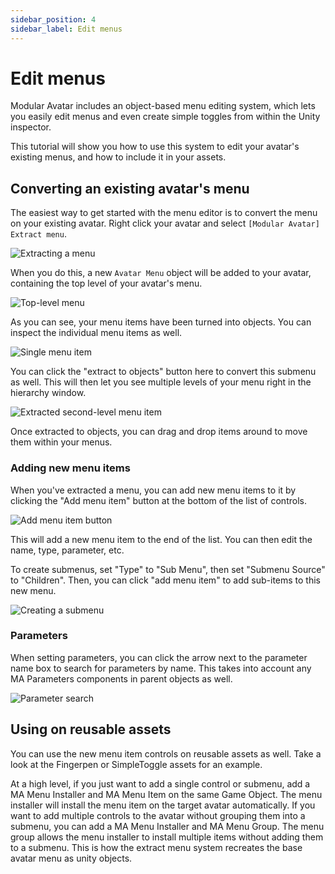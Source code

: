 ```yaml
---
sidebar_position: 4
sidebar_label: Edit menus
---
```


# Edit menus

Modular Avatar includes an object-based menu editing system, which lets you easily edit menus and even create simple toggles from within the Unity inspector.

This tutorial will show you how to use this system to edit your avatar's existing menus, and how to include it in your assets.

## Converting an existing avatar's menu

The easiest way to get started with the menu editor is to convert the menu on your existing avatar. Right click your avatar and select `[Modular Avatar] Extract menu`.

![Extracting a menu](extract-menu.png)

When you do this, a new `Avatar Menu` object will be added to your avatar, containing the top level of your avatar's menu.

![Top-level menu](menu-toplevel.png)

As you can see, your menu items have been turned into objects. You can inspect the individual menu items as well.

![Single menu item](menuitem-single.png)

You can click the "extract to objects" button here to convert this submenu as well. This will then let you see multiple levels
of your menu right in the hierarchy window.

![Extracted second-level menu item](second-level-extract.png)

Once extracted to objects, you can drag and drop items around to move them within your menus.

### Adding new menu items

When you've extracted a menu, you can add new menu items to it by clicking the "Add menu item" button at the bottom of the list of controls.

![Add menu item button](add-menu-item-button.png)

This will add a new menu item to the end of the list. You can then edit the name, type, parameter, etc.

To create submenus, set "Type" to "Sub Menu", then set "Submenu Source" to "Children". Then, you can click "add menu item" to add sub-items to this new menu.

![Creating a submenu](new-submenu-item.png)

### Parameters

When setting parameters, you can click the arrow next to the parameter name box to search for parameters by name. This takes into account any MA Parameters components in parent objects as well.

![Parameter search](param-search.png)

## Using on reusable assets

You can use the new menu item controls on reusable assets as well. Take a look at the Fingerpen or SimpleToggle assets for an example.

At a high level, if you just want to add a single control or submenu, add a MA Menu Installer and MA Menu Item on the same Game Object. The menu installer will install the menu item on the target avatar automatically.
If you want to add multiple controls to the avatar without grouping them into a submenu, you can add a MA Menu Installer and MA Menu Group. The menu group allows the menu installer to install multiple items without adding them to a submenu. This is how the extract menu system recreates the base avatar menu as unity objects. 